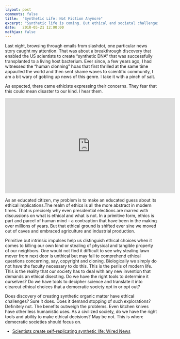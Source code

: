 ```yaml
---
layout: post
comments: false
title:  "Synthetic Life: Not Fiction Anymore"
excerpt: "Synthetic life is coming. But ethical and societal challenges are awaiting us"
date:   2010-05-21 12:00:00
mathjax: false
---
```


Last night, browsing through emails from slashdot, one particular news story caught my attention. That was about a breakthrough discovery that enabled the US scientists to create “synthetic DNA” that was successfully transplanted to a living host bacterium. Ever since, a few years ago, I had witnessed the “human clonning” hoax that first thrilled at the same time appaulled the world and then sent shame waves to scientific community, I am a bit wary of gobling up news of this genre. I take it with a pinch of salt.

As expected, there came ethicists expressing their concerns. They fear that this could mean disaster to our kind. I hear them.

<iframe width="560" height="315" src="https://www.youtube.com/embed/7HBEXs48qmo" frameborder="0" allow="accelerometer; autoplay; encrypted-media; gyroscope; picture-in-picture" allowfullscreen></iframe>

As an educated citizen, my problem is to make an educated guess about its ethical implications.The realm of ethics is all the more abstract in modern times. That is precisely why even presidential elections are marred with discussions on what is ethical and what is not. In a primitive form, ethics is part and parcel of human mind – a contraption that have been in the making over millions of years. But that ethical ground is shifted ever sine we moved out of caves and embraced agriculture and industrial production.

Primitive but intrinsic impulses help us distinguish ethical choices when it comes to killing our own kind or stealing of physical and tangible property of our neighbors. One would not find it difficult to see why stealing lawn mover from next door is unthical but may fail to comprehend ethical questions concerning, say, copyright and cloning. Biologically we simply do not have the faculty necessary to do this. This is the perils of modern life. This is the reality that our society has to deal with any new invention that demands an ethical disecting. Do we have the right tools to determine it ourselves? Do we have tools to decipher science and translate it into clearcut ethical choices that a democratic society opt in or opt out?

Does discovery of creating synthetic organic matter have ethical challenges? Sure it does. Does it demand stopping of such explorations? Definitely not. The benefits outweigh the problems. Even kitchen knives have other less humanistic uses. As a civilized society, do we have the right tools and ability to make ethical decisions? May be not. This is where democratic societies should focus on. 

 * [Scientists create self-replicating synthetic life: Wired News](http://www.wired.com/wiredscience/2010/05/scientists-create-first-self-replicating-synthetic-life/)
